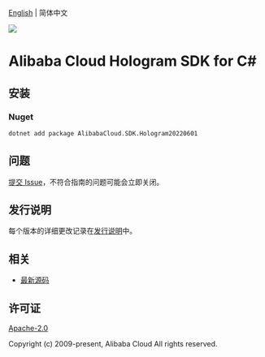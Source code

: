 [English](README.md) | 简体中文

![](https://aliyunsdk-pages.alicdn.com/icons/AlibabaCloud.svg)

# Alibaba Cloud Hologram SDK for C#

## 安装

### Nuget

```bash
dotnet add package AlibabaCloud.SDK.Hologram20220601
```

## 问题

[提交 Issue](https://github.com/aliyun/alibabacloud-csharp-sdk/issues/new)，不符合指南的问题可能会立即关闭。

## 发行说明

每个版本的详细更改记录在[发行说明](./ChangeLog.md)中。

## 相关

* [最新源码](https://github.com/aliyun/alibabacloud-csharp-sdk/)

## 许可证

[Apache-2.0](http://www.apache.org/licenses/LICENSE-2.0)

Copyright (c) 2009-present, Alibaba Cloud All rights reserved.
